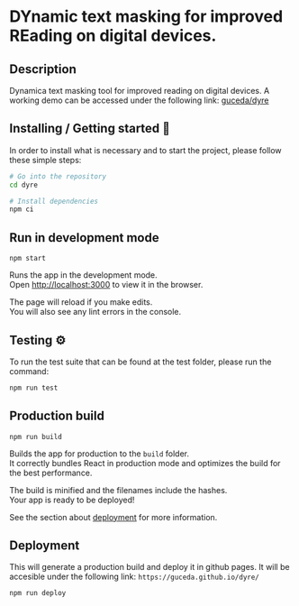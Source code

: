 # DYnamic text masking for improved REading on digital devices.

## Description
Dynamica text masking tool for improved reading on digital devices. A working demo can be accessed under the following link: [guceda/dyre](https://guceda.github.io/dyre/)

## Installing / Getting started 🔧

In order to install what is necessary and to start the project, please follow these simple steps:

```sh
# Go into the repository
cd dyre

# Install dependencies
npm ci
```

## Run in development mode

`npm start`

Runs the app in the development mode.<br />
Open [http://localhost:3000](http://localhost:3000) to view it in the browser.

The page will reload if you make edits.<br />
You will also see any lint errors in the console.

## Testing ⚙️

To run the test suite that can be found at the test folder, please run the command:

```sh
npm run test
```

## Production build

`npm run build`

Builds the app for production to the `build` folder.<br />
It correctly bundles React in production mode and optimizes the build for the best performance.

The build is minified and the filenames include the hashes.<br />
Your app is ready to be deployed!

See the section about [deployment](https://facebook.github.io/create-react-app/docs/deployment) for more information.

## Deployment

This will generate a production build and deploy it in github pages. It will be accesible under the following link:
`https://guceda.github.io/dyre/`

```sh
npm run deploy
```
